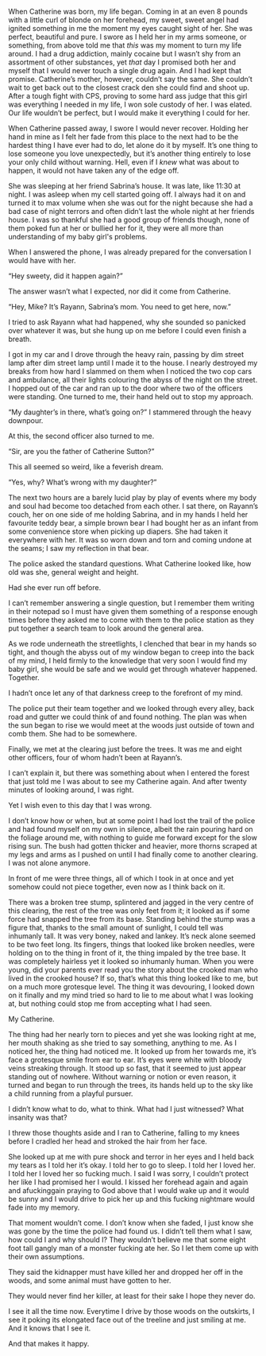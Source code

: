 When Catherine was born, my life began. Coming in at an even 8 pounds with a little curl of blonde on her forehead, my sweet, sweet angel had ignited something in me the moment my eyes caught sight of her. She was perfect, beautiful and pure. I swore as I held her in my arms someone, or something, from above told me that *this* was my moment to turn my life around. I had a drug addiction, mainly cocaine but I wasn’t shy from an assortment of other substances, yet *that* day I promised both her and myself that I would never touch a single drug again. And I had kept that promise. Catherine’s mother, however, couldn’t say the same. She couldn’t wait to get back out to the closest crack den she could find and shoot up. After a tough fight with CPS, proving to some hard ass judge that this girl was everything I needed in my life, I won sole custody of her. I was elated. Our life wouldn’t be perfect, but I would make it everything I could for her.

When Catherine passed away, I swore I would never recover. Holding her hand in mine as I felt her fade from this place to the next had to be the hardest thing I have ever had to do, let alone do it by myself. It’s one thing to lose someone you love unexpectedly, but it’s another thing entirely to lose your only child without warning. Hell, even if I *knew* what was about to happen, it would not have taken any of the edge off. 

She was sleeping at her friend Sabrina’s house. It was late, like 11:30 at night. I was asleep when my cell started going off. I always had it on and turned it to max volume when she was out for the night because she had a bad case of night terrors and often didn’t last the whole night at her friends house. I was so thankful she had a good group of friends though, none of them poked fun at her or bullied her for it, they were all more than understanding of my baby girl's problems.  

When I answered the phone, I was already prepared for the conversation I would have with her.

“Hey sweety, did it happen again?”

The answer wasn’t what I expected, nor did it come from Catherine.

“Hey, Mike? It’s Rayann, Sabrina’s mom. You need to get here, now.”

I tried to ask Rayann what had happened, why she sounded so panicked over whatever it was, but she hung up on me before I could even finish a breath.

I got in my car and I drove through the heavy rain, passing by dim street lamp after dim street lamp until I made it to the house. I nearly destroyed my breaks from how hard I slammed on them when I noticed the two cop cars and ambulance, all their lights colouring the abyss of the night on the street. I hopped out of the car and ran up to the door where two of the officers were standing. One turned to me, their hand held out to stop my approach.

“My daughter’s in there, what’s going on?” I stammered through the heavy downpour.

At this, the second officer also turned to me.

“Sir, are you the father of Catherine Sutton?”

This all seemed so weird, like a feverish dream.

“Yes, why? What’s wrong with my daughter?”

The next two hours are a barely lucid play by play of events where my body and soul had become too detached from each other. I sat there, on Rayann’s couch, her on one side of me holding Sabrina, and in my hands I held her favourite teddy bear, a simple brown bear I had bought her as an infant from some convenience store when picking up diapers. She had taken it everywhere with her. It was so worn down and torn and coming undone at the seams; I saw my reflection in that bear.

The police asked the standard questions. What Catherine looked like, how old was she, general weight and height. 

Had she ever run off before.

I can’t remember answering a single question, but I remember them writing in their notepad so I must have given them something of a response enough times before they asked me to come with them to the police station as they put together a search team to look around the general area. 

As we rode underneath the streetlights, I clenched that bear in my hands so tight, and though the abyss out of my window began to creep into the back of my mind, I held firmly to the knowledge that very soon I would find my baby girl, she would be safe and we would get through whatever happened. Together.

I hadn’t once let any of that darkness creep to the forefront of my mind.

The police put their team together and we looked through every alley, back road and gutter we could think of and found nothing. The plan was when the sun began to rise we would meet at the woods just outside of town and comb them. She had to be somewhere.

Finally, we met at the clearing just before the trees. It was me and eight other officers, four of whom hadn’t been at Rayann’s. 

I can’t explain it, but there was something about when I entered the forest that just told me I was about to see my Catherine again. And after twenty minutes of looking around, I was right.

Yet I wish even to this day that I was wrong.

I don’t know how or when, but at some point I had lost the trail of the police and had found myself on my own in silence, albeit the rain pouring hard on the foliage around me, with nothing to guide me forward except for the slow rising sun. The bush had gotten thicker and heavier, more thorns scraped at my legs and arms as I pushed on until I had finally come to another clearing. I was not alone anymore.

In front of me were three things, all of which I took in at once and yet somehow could not piece together, even now as I think back on it.

There was a broken tree stump, splintered and jagged in the very centre of this clearing, the rest of the tree was only feet from it; it looked as if some force had snapped the tree from its base. Standing behind the stump was a figure that, thanks to the small amount of sunlight, I could tell was inhumanly tall. It was very boney, naked and lankey. It’s neck alone seemed to be two feet long. Its fingers, things that looked like broken needles, were holding on to the thing in front of it, the thing impaled by the tree base. It was completely hairless yet it looked so inhumanly human. When you were young, did your parents ever read you the story about the crooked man who lived in the crooked house? If so, that’s what this thing looked like to me, but on a much more grotesque level. The thing it was devouring, I looked down on it finally and my mind tried so hard to lie to me about what I was looking at, but nothing could stop me from accepting what I had seen.

My Catherine.

The thing had her nearly torn to pieces and yet she was looking right at me, her mouth shaking as she tried to say something, anything to me. As I noticed her, the thing had noticed me. It looked up from her towards me, it’s face a grotesque smile from ear to ear. It’s eyes were white with bloody veins streaking through. It stood up so fast, that it seemed to just appear standing out of nowhere. Without warning or notion or even reason, it turned and began to run through the trees, its hands held up to the sky like a child running from a playful pursuer. 

I didn’t know what to do, what to think. What had I just witnessed? What insanity was that?

I threw those thoughts aside and I ran to Catherine, falling to my knees before I cradled her head and stroked the hair from her face.

She looked up at me with pure shock and terror in her eyes and I held back my tears as I told her it’s okay. I told her to go to sleep. I told her I loved her. I told her I loved her so fucking much. I said I was sorry, I couldn’t protect her like I had promised her I would. I kissed her forehead again and again and afuckinggain praying to God above that I would wake up and it would be sunny and I would drive to pick her up and this fucking nightmare would fade into my memory. 

That moment wouldn’t come. I don’t know when she faded, I just know she was gone by the time the police had found us. I didn’t tell them what I saw, how could I and why should I? They wouldn’t believe me that some eight foot tall gangly man of a monster fucking ate her. So I let them come up with their own assumptions. 

They said the kidnapper must have killed her and dropped her off in the woods, and some animal must have gotten to her. 

They would never find her killer, at least for their sake I hope they never do.

I see it all the time now. Everytime I drive by those woods on the outskirts, I see it poking its elongated face out of the treeline and just smiling at me. And it knows that I see it.

And that makes it happy.